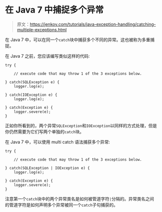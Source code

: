 # 在 Java 7 中捕捉多个异常

> 原文：<https://jenkov.com/tutorials/java-exception-handling/catching-multiple-exceptions.html>

在 Java 7 中，可以在同一个`catch`块中捕获多个不同的异常。这也被称为多重捕捉。

在 Java 7 之前，您应该编写类似这样的代码:

```
try {

    // execute code that may throw 1 of the 3 exceptions below.

} catch(SQLException e) {
    logger.log(e);

} catch(IOException e) {
    logger.log(e);

} catch(Exception e) {
    logger.severe(e);
}

```

正如你所看到的，两个异常`SQLException`和`IOException`以同样的方式处理，但是你仍然需要为它们写两个单独的`catch`块。

在 Java 7 中，可以使用 multi catch 语法捕获多个异常:

```
try {

    // execute code that may throw 1 of the 3 exceptions below.

} catch(SQLException | IOException e) {
    logger.log(e);

} catch(Exception e) {
    logger.severe(e);
}

```

注意第一个`catch`块中的两个异常类名是如何被管道字符`|`分隔的。异常类名之间的管道字符是如何声明多个异常被同一个`catch`子句捕获的。